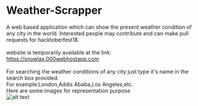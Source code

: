 # Weather-Scrapper
A web based application which can show the present weather condition of any city in the world.
Interested people may contribute and can make pull requests for hacktoberfest18.</br></br>
website is temporarily available at the link: https://snowlax.000webhostapp.com
</br></br>
For searching the weather conditions of any city just type it's name in the search box provided.</br>
For example:London,Addis Ababa,Los Angeles,etc.</br>
Here are some images for representation purpose</br>
![alt text](https://github.com/umarsalman/Weather-Scrapper/blob/master/ws1.PNG)



